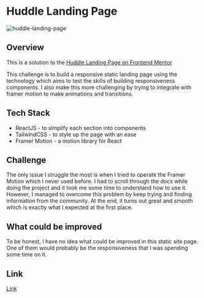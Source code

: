 
# Huddle Landing Page

![huddle-landing-page](https://media.discordapp.net/attachments/488216247603953696/1275001314438418558/Screen_Shot_2567-08-19_at_14.59.53.png?ex=66c44d01&is=66c2fb81&hm=79e87cfcdd8ece145bb4e2432fa91df7e209d7cc79c9a6a99fc8919471bdc0f2&=&format=webp&quality=lossless&width=1100&height=602)



## Overview

This is a solution to the [Huddle Landing Page on Frontend Mentor](https://www.frontendmentor.io/challenges/huddle-landing-page-with-alternating-feature-blocks-5ca5f5981e82137ec91a5100) 

This challenge is to build a responsive static landing page using the technology which aims to test the skills of building responsiveness components. I also make this more challenging by trying to integrate with framer motion to make animations and transitions.
## Tech Stack
- ReactJS - to simplify each section into components
- TailwindCSS - to style up the page with an ease
- Framer Motion - a motion library for React
## Challenge
The only issue I struggle the most is when I tried to operate the Framer Motion which I never used before. I had to scroll through the docs while doing the project and it took me some time to understand how to use it. However, I managed to overcome this problem by keep trying and finding information from the community. At the end, it turns out great and smooth which is exactly what I expected at the first place.
## What could be improved

To be honest, I have no idea what could be improved in this static site page. One of them would probably be the responsiveness that I was spending some time on it.
## Link
[Link](https://huddle-landing-page-ashen-six.vercel.app/)
